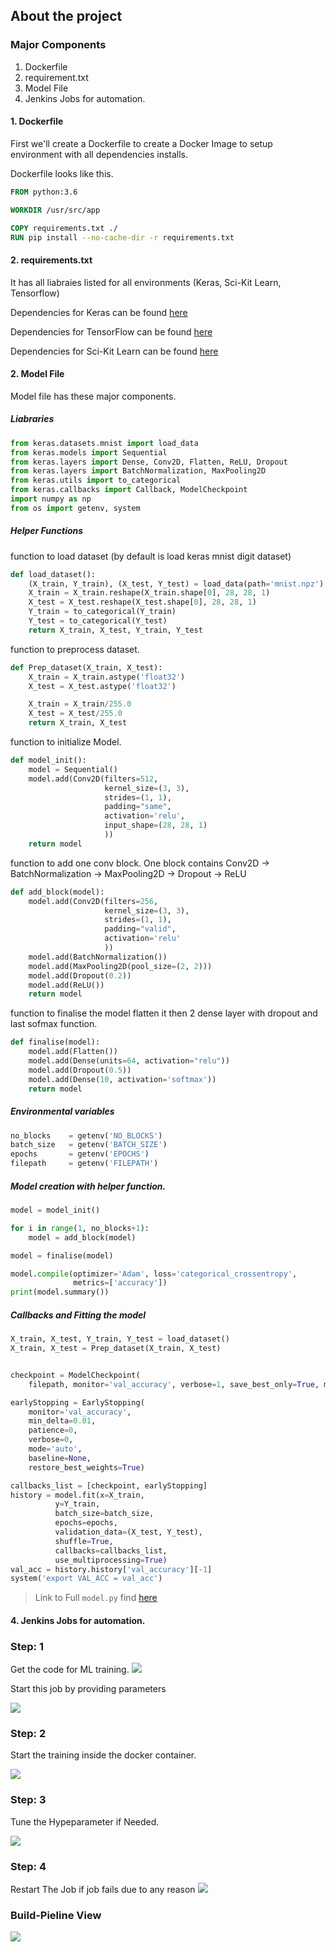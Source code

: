 ## About the project
### Major Components
1. Dockerfile
2. requirement.txt
3. Model File
4. Jenkins Jobs for automation.
 
#### 1. Dockerfile
First we'll create a Dockerfile to create a Docker Image  to setup environment with all dependencies installs.

Dockerfile looks like this.

```Dockerfile
FROM python:3.6

WORKDIR /usr/src/app

COPY requirements.txt ./
RUN pip install --no-cache-dir -r requirements.txt
```

#### 2. requirements.txt
It has all liabraies listed for all environments (Keras, Sci-Kit Learn, Tensorflow)

Dependencies for Keras can be found  [here]( Requirements/Keras/requirements.txt "Keras")

Dependencies for TensorFlow can be found  [here]( Requirements/TensorFlow/requirements.txt "TensorFlow")

Dependencies for Sci-Kit Learn can be found  [here]( Requirements/SkLearn/requirements.txt "Sci-Kit Learn")

#### 2. Model File
Model file has these major components.

##### Liabraries
```python
from keras.datasets.mnist import load_data
from keras.models import Sequential
from keras.layers import Dense, Conv2D, Flatten, ReLU, Dropout
from keras.layers import BatchNormalization, MaxPooling2D
from keras.utils import to_categorical
from keras.callbacks import Callback, ModelCheckpoint
import numpy as np
from os import getenv, system
```
##### Helper Functions
function to load dataset (by default is load keras mnist digit dataset)
```python
def load_dataset():
    (X_train, Y_train), (X_test, Y_test) = load_data(path='mnist.npz')
    X_train = X_train.reshape(X_train.shape[0], 28, 28, 1)
    X_test = X_test.reshape(X_test.shape[0], 28, 28, 1)
    Y_train = to_categorical(Y_train)
    Y_test = to_categorical(Y_test)
    return X_train, X_test, Y_train, Y_test
```
function to preprocess dataset.
```python
def Prep_dataset(X_train, X_test):
    X_train = X_train.astype('float32')
    X_test = X_test.astype('float32')

    X_train = X_train/255.0
    X_test = X_test/255.0
    return X_train, X_test

```

function to initialize Model.
```python
def model_init():
    model = Sequential()
    model.add(Conv2D(filters=512,
                     kernel_size=(3, 3),
                     strides=(1, 1),
                     padding="same",
                     activation='relu',
                     input_shape=(28, 28, 1)
                     ))
    return model
```
function to add one conv block. One block contains
Conv2D -> BatchNormalization -> MaxPooling2D -> Dropout -> ReLU
```python
def add_block(model):
    model.add(Conv2D(filters=256,
                     kernel_size=(3, 3),
                     strides=(1, 1),
                     padding="valid",
                     activation='relu'
                     ))
    model.add(BatchNormalization())
    model.add(MaxPooling2D(pool_size=(2, 2)))
    model.add(Dropout(0.2))
    model.add(ReLU())
    return model
```
function to finalise the model  flatten it then 2 dense layer with dropout and last sofmax function.
```python
def finalise(model):
    model.add(Flatten())
    model.add(Dense(units=64, activation="relu"))
    model.add(Dropout(0.5))
    model.add(Dense(10, activation='softmax'))
    return model
```

##### Environmental variables
```python
no_blocks    = getenv('NO_BLOCKS')
batch_size   = getenv('BATCH_SIZE')
epochs       = getenv('EPOCHS')
filepath     = getenv('FILEPATH')
```
##### Model creation with helper function.
```python
model = model_init()

for i in range(1, no_blocks+1):
    model = add_block(model)

model = finalise(model)

model.compile(optimizer='Adam', loss='categorical_crossentropy',
              metrics=['accuracy'])
print(model.summary())

```
##### Callbacks and Fitting the model
```python
X_train, X_test, Y_train, Y_test = load_dataset()
X_train, X_test = Prep_dataset(X_train, X_test)


checkpoint = ModelCheckpoint(
    filepath, monitor='val_accuracy', verbose=1, save_best_only=True, mode='max')

earlyStopping = EarlyStopping(
    monitor='val_accuracy',
    min_delta=0.01,
    patience=0,
    verbose=0,
    mode='auto',
    baseline=None,
    restore_best_weights=True)

callbacks_list = [checkpoint, earlyStopping]
history = model.fit(x=X_train,
          y=Y_train,
          batch_size=batch_size,
          epochs=epochs,
          validation_data=(X_test, Y_test),
          shuffle=True,
          callbacks=callbacks_list,
          use_multiprocessing=True)
val_acc = history.history['val_accuracy'][-1]
system('export VAL_ACC = val_acc')
```

> Link to Full `model.py` find [here](model.py "Model")

#### 4. Jenkins Jobs for automation.

### Step: 1
Get the code for ML training.
<img src="Gifs/Get-The-ML-Code.gif">

Start this job by providing parameters

<img src="Gifs/Run-The-Job.gif">

### Step: 2 
Start the training inside the docker container.

<img src="Gifs/Start-The-Training.gif">

### Step: 3
Tune the Hypeparameter if Needed.

<img src="Gifs/Tune-The-Parameter.gif">

### Step: 4
Restart The Job if job fails due to any reason
<img src="Gifs/Restart-Job.gif">

### Build-Pieline View

<img src="Gifs/Build-Pipeline-View.jpg">
